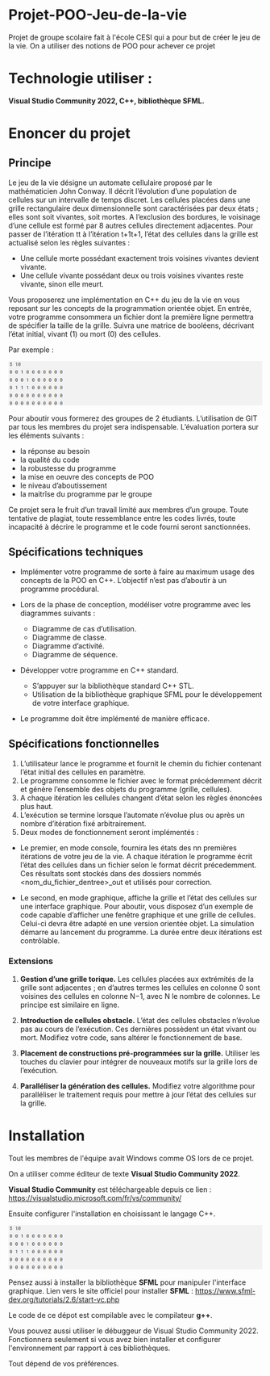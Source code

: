 # Projet-POO-Jeu-de-la-vie
Projet de groupe scolaire fait à l'école CESI qui a pour but de créer le jeu de la vie.
On a utiliser des notions de POO pour achever ce projet

# Technologie utiliser :
**Visual Studio Community 2022, C++, bibliothèque SFML.**

# Enoncer du projet
## Principe
Le jeu de la vie désigne un automate cellulaire proposé par le mathématicien John Conway. 
Il décrit l’évolution d’une population de cellules sur un intervalle de temps discret. 
Les cellules placées dans une grille rectangulaire deux dimensionnelle sont caractérisées par deux états ; elles sont soit vivantes, soit mortes. 
A l’exclusion des bordures, le voisinage d’une cellule est formé par 8 autres cellules directement adjacentes. 
Pour passer de l’itération tt à l’itération t+1t+1, l’état des cellules dans la grille est actualisé selon les règles suivantes :

- Une cellule morte possédant exactement trois voisines vivantes devient vivante.
- Une cellule vivante possédant deux ou trois voisines vivantes reste vivante, sinon elle meurt.

Vous proposerez une implémentation en C++ du jeu de la vie en vous reposant sur les concepts de la programmation orientée objet. 
En entrée, votre programme consommera un fichier dont la première ligne permettra de spécifier la taille de la grille. 
Suivra une matrice de booléens, décrivant l’état initial, vivant (1) ou mort (0) des cellules. 

Par exemple :

![insérer image de grille](image_enoncer_grille.png)

Pour aboutir vous formerez des groupes de 2 étudiants. L’utilisation de GIT par tous les membres du projet sera indispensable. L’évaluation portera sur les éléments suivants :

- la réponse au besoin
- la qualité du code
- la robustesse du programme
- la mise en oeuvre des concepts de POO
- le niveau d’aboutissement
- la maitrîse du programme par le groupe

Ce projet sera le fruit d’un travail limité aux membres d’un groupe. 
Toute tentative de plagiat, toute ressemblance entre les codes livrés, toute incapacité à décrire le programme et le code fourni seront sanctionnées.

## Spécifications techniques
- Implémenter votre programme de sorte à faire au maximum usage des concepts de la POO en C++. L’objectif n’est pas d’aboutir à un programme procédural.
- Lors de la phase de conception, modéliser votre programme avec les diagrammes suivants :
  - Diagramme de cas d’utilisation.
  - Diagramme de classe.
  - Diagramme d’activité.
  - Diagramme de séquence.

- Développer votre programme en C++ standard.
  - S’appuyer sur la bibliothèque standard C++ STL.
  - Utilisation de la bibliothèque graphique SFML pour le développement de votre interface graphique.

- Le programme doit être implémenté de manière efficace.

## Spécifications fonctionnelles
1. L’utilisateur lance le programme et fournit le chemin du fichier contenant l’état initial des cellules en paramètre.
2. Le programme consomme le fichier avec le format précédemment décrit et génère l’ensemble des objets du programme (grille, cellules).
3. A chaque itération les cellules changent d’état selon les règles énoncées plus haut.
4. L’exécution se termine lorsque l’automate n’évolue plus ou après un nombre d’itération fixé arbitrairement.
5. Deux modes de fonctionnement seront implémentés :


- Le premier, en mode console, fournira les états des nn premières itérations de votre jeu de la vie.
  A chaque itération le programme écrit l’état des cellules dans un fichier selon le format décrit précedemment.
  Ces résultats sont stockés dans des dossiers nommés <nom_du_fichier_dentree>_out et utilisés pour correction.
  
- Le second, en mode graphique, affiche la grille et l’état des cellules sur une interface graphique.
  Pour aboutir, vous disposez d’un exemple de code capable d’afficher une fenêtre graphique et une grille de cellules.
  Celui-ci devra être adapté en une version orientée objet.
  La simulation démarre au lancement du programme.
  La durée entre deux itérations est contrôlable.

### Extensions
1. **Gestion d’une grille torique.**
   Les cellules placées aux extrémités de la grille sont adjacentes ; en d’autres termes les cellules en colonne 0 sont voisines des cellules en colonne N−1, avec N le nombre de colonnes.
   Le principe est similaire en ligne.
   
2. **Introduction de cellules obstacle.**
   L’état des cellules obstacles n’évolue pas au cours de l’exécution.
   Ces dernières possèdent un état vivant ou mort.
   Modifiez votre code, sans altérer le fonctionnement de base.

3. **Placement de constructions pré-programmées sur la grille.**
   Utiliser les touches du clavier pour intégrer de nouveaux motifs sur la grille lors de l’exécution.

4. **Paralléliser la génération des cellules.**
   Modifiez votre algorithme pour paralléliser le traitement requis pour mettre à jour l’état des cellules sur la grille.

# Installation 
Tout les membres de l'équipe avait Windows comme OS lors de ce projet.

On a utiliser comme éditeur de texte **Visual Studio Community 2022**.

**Visual Studio Community** est téléchargeable depuis ce lien :
https://visualstudio.microsoft.com/fr/vs/community/

Ensuite configurer l'installation en choisissant le langage C++.

![image de config C++ dans Visual Studio Community 2022](image_enoncer_grille.png)

Pensez aussi à installer la bibliothèque **SFML** pour manipuler l'interface graphique.
Lien vers le site officiel pour installer **SFML** :
https://www.sfml-dev.org/tutorials/2.6/start-vc.php

Le code de ce dépot est compilable avec le compilateur **g++**.

Vous pouvez aussi utiliser le débuggeur de Visual Studio Community 2022.
Fonctionnera seulement si vous avez bien installer et configurer l'environnement par rapport à ces bibliothèques.

Tout dépend de vos préférences.
